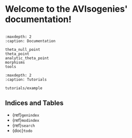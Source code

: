 # Welcome to the AVIsogenies' documentation!

```{include} ../../README.md
```

```{toctree}
:maxdepth: 2
:caption: Documentation

theta_null_point
theta_point
analytic_theta_point
morphisms
tools
```

```{toctree}
:maxdepth: 2
:caption: Tutorials

tutorials/example
```

## Indices and Tables

* {ref}`genindex`
* {ref}`modindex`
* {ref}`search`
* {doc}`todo`
